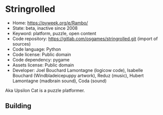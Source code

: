 # Stringrolled

- Home: https://pyweek.org/e/Rambo/
- State: beta, inactive since 2008
- Keyword: platform, puzzle, open content
- Code repository: https://gitlab.com/osgames/stringrolled.git (import of sources)
- Code language: Python
- Code license: Public domain
- Code dependency: pygame
- Assets license: Public domain
- Developer: Joel Bouchard Lamontagne (logicow code), Isabelle Bouchard (Windbladeicepuppy artwork), Reduz (music), Hubert Lamontagne (madbrain sound), Coda (sound)

Aka Upsilon Cat is a puzzle platformer.

## Building
